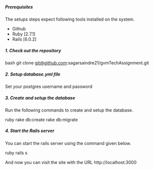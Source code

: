 ##### Prerequisites

The setups steps expect following tools installed on the system.

- Github
- Ruby [2.7.1]
- Rails [6.0.2]

##### 1. Check out the repository

bash
git clone git@github.com:sagarsaindre21/gvmTechAssignment.git


##### 2. Setup database.yml file

Set your postgres username and password

##### 3. Create and setup the database

Run the following commands to create and setup the database.

ruby
rake db:create
rake db:migrate


##### 4. Start the Rails server

You can start the rails server using the command given below.

ruby
rails s


And now you can visit the site with the URL http://localhost:3000